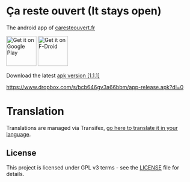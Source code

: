 # Ça reste ouvert (It stays open) 

The android app of [caresteouvert.fr](https://www.caresteouvert.fr/)

[<img src="https://cdn.rawgit.com/steverichey/google-play-badge-svg/master/img/en_get.svg"
     height="80"
     alt="Get it on Google Play">](https://play.google.com/store/apps/details?id=com.transway.caresteouvert)
[<img src="https://fdroid.gitlab.io/artwork/badge/get-it-on.png"
     alt="Get it on F-Droid"
     height="80">](https://f-droid.org/packages/com.transway.caresteouvert/)


Download the latest [apk version [1.1.1]](https://www.dropbox.com/s/bcb646gv3a66bbm/app-release.apk?dl=0)

https://www.dropbox.com/s/bcb646gv3a66bbm/app-release.apk?dl=0

# Translation

Translations are managed via Transifex, [go here to translate it in your language](https://www.transifex.com/openlevelup/ca-reste-ouvert-android-app/languages/).

## License

This project is licensed under GPL v3 terms - see the [LICENSE](LICENSE) file for details.
